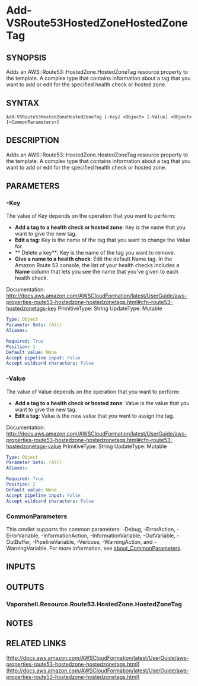 # Add-VSRoute53HostedZoneHostedZoneTag

## SYNOPSIS
Adds an AWS::Route53::HostedZone.HostedZoneTag resource property to the template.
A complex type that contains information about a tag that you want to add or edit for the specified health check or hosted zone.

## SYNTAX

```
Add-VSRoute53HostedZoneHostedZoneTag [-Key] <Object> [-Value] <Object> [<CommonParameters>]
```

## DESCRIPTION
Adds an AWS::Route53::HostedZone.HostedZoneTag resource property to the template.
A complex type that contains information about a tag that you want to add or edit for the specified health check or hosted zone.

## PARAMETERS

### -Key
The value of Key depends on the operation that you want to perform:
+  **Add a tag to a health check or hosted zone**: Key is the name that you want to give the new tag.
+  **Edit a tag**: Key is the name of the tag that you want to change the Value for.
+  ** Delete a key**: Key is the name of the tag you want to remove.
+  **Give a name to a health check**: Edit the default Name tag.
In the Amazon Route 53 console, the list of your health checks includes a **Name** column that lets you see the name that you've given to each health check.

Documentation: http://docs.aws.amazon.com/AWSCloudFormation/latest/UserGuide/aws-properties-route53-hostedzone-hostedzonetags.html#cfn-route53-hostedzonetags-key
PrimitiveType: String
UpdateType: Mutable

```yaml
Type: Object
Parameter Sets: (All)
Aliases:

Required: True
Position: 1
Default value: None
Accept pipeline input: False
Accept wildcard characters: False
```

### -Value
The value of Value depends on the operation that you want to perform:
+  **Add a tag to a health check or hosted zone**: Value is the value that you want to give the new tag.
+  **Edit a tag**: Value is the new value that you want to assign the tag.

Documentation: http://docs.aws.amazon.com/AWSCloudFormation/latest/UserGuide/aws-properties-route53-hostedzone-hostedzonetags.html#cfn-route53-hostedzonetags-value
PrimitiveType: String
UpdateType: Mutable

```yaml
Type: Object
Parameter Sets: (All)
Aliases:

Required: True
Position: 2
Default value: None
Accept pipeline input: False
Accept wildcard characters: False
```

### CommonParameters
This cmdlet supports the common parameters: -Debug, -ErrorAction, -ErrorVariable, -InformationAction, -InformationVariable, -OutVariable, -OutBuffer, -PipelineVariable, -Verbose, -WarningAction, and -WarningVariable. For more information, see [about_CommonParameters](http://go.microsoft.com/fwlink/?LinkID=113216).

## INPUTS

## OUTPUTS

### Vaporshell.Resource.Route53.HostedZone.HostedZoneTag
## NOTES

## RELATED LINKS

[http://docs.aws.amazon.com/AWSCloudFormation/latest/UserGuide/aws-properties-route53-hostedzone-hostedzonetags.html](http://docs.aws.amazon.com/AWSCloudFormation/latest/UserGuide/aws-properties-route53-hostedzone-hostedzonetags.html)

